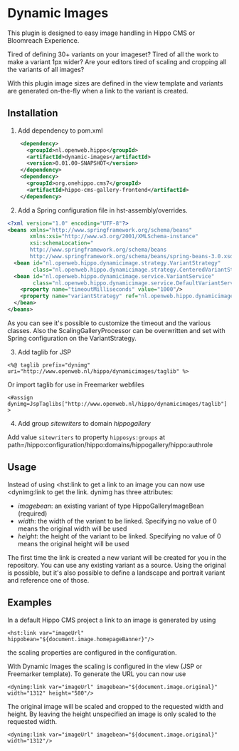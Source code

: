 # Dynamic Images

This plugin is designed to easy image handling in Hippo CMS or Bloomreach Experience.

Tired of defining 30+ variants on your imageset? Tired of all the work to make a variant 1px wider? Are your editors tired of scaling and cropping all the variants of all images?

With this plugin image sizes are defined in the view template and variants are generated on-the-fly when a link to the variant is created.




## Installation
1. Add dependency to pom.xml
```xml    
    <dependency>
      <groupId>nl.openweb.hippo</groupId>
      <artifactId>dynamic-images</artifactId>
      <version>0.01.00-SNAPSHOT</version>
    </dependency>
    <dependency>
      <groupId>org.onehippo.cms7</groupId>
      <artifactId>hippo-cms-gallery-frontend</artifactId>
    </dependency>
```

2. Add a Spring configuration file in hst-assembly/overrides.
```xml
<?xml version="1.0" encoding="UTF-8"?>
<beans xmlns="http://www.springframework.org/schema/beans"
       xmlns:xsi="http://www.w3.org/2001/XMLSchema-instance"
       xsi:schemaLocation="
       http://www.springframework.org/schema/beans
       http://www.springframework.org/schema/beans/spring-beans-3.0.xsd">
  <bean id="nl.openweb.hippo.dynamicimage.strategy.VariantStrategy"
        class="nl.openweb.hippo.dynamicimage.strategy.CenteredVariantStrategy"/>
  <bean id="nl.openweb.hippo.dynamicimage.service.VariantService"
        class="nl.openweb.hippo.dynamicimage.service.DefaultVariantService">
    <property name="timeoutMilliseconds" value="1000"/>
    <property name="variantStrategy" ref="nl.openweb.hippo.dynamicimage.strategy.VariantStrategy"/>
  </bean>
</beans>
```
As you can see it's possible to customize the timeout and the various classes. Also the ScalingGalleryProcessor can be overwritten and set with Spring configuration on the VariantStrategy.

3. Add taglib for JSP
```
<%@ taglib prefix="dynimg" uri="http://www.openweb.nl/hippo/dynamicimages/taglib" %>
```
Or import taglib for use in Freemarker webfiles
```
<#assign dynimg=JspTaglibs["http://www.openweb.nl/hippo/dynamicimages/taglib"] >
```

4. Add group _sitewriters_ to domain _hippogallery_

Add value `sitewriters` to property `hipposys:groups` at path=/hippo:configuration/hippo:domains/hippogallery/hippo:authrole

## Usage

Instead of using <hst:link to get a link to an image you can now use <dynimg:link to get the link. 
dynimg has three attributes: 
- _imagebean_: an existing variant of type HippoGalleryImageBean (required)
- _width_: the width of the variant to be linked. Specifying no value of 0 means the original width will be used
- _height_: the height of the variant to be linked. Specifying no value of 0 means the original height will be used

The first time the link is created a new variant will be created for you in the repository. 
You can use any existing variant as a source. Using the original is possible, but it's also possible to define a 
landscape and portrait variant and reference one of those.

## Examples

In a default Hippo CMS project a link to an image is generated by using

`<hst:link var="imageUrl" hippobean="${document.image.homepageBanner}"/>`

the scaling properties are configured in the configuration.


With Dynamic Images the scaling is configured in the view (JSP or Freemarker template).
To generate the URL you can now use

`<dynimg:link var="imageUrl" imagebean="${document.image.original}" width="1312" height="580"/>`

The original image will be scaled and cropped to the requested width and height.
By leaving the height unspecified an image is only scaled to the requested width.

`<dynimg:link var="imageUrl" imagebean="${document.image.original}" width="1312"/>`


